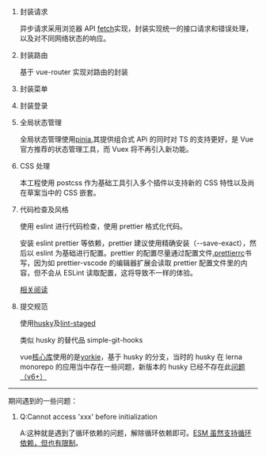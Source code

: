 1. 封装请求

   异步请求采用浏览器 API [fetch](https://developer.mozilla.org/zh-CN/docs/Web/API/Fetch_API/Using_Fetch)实现，封装实现统一的接口请求和错误处理，以及对不同网络状态的响应。

2. 封装路由

   基于 vue-router 实现对路由的封装

3. 封装菜单

4. 封装登录

5. 全局状态管理

   全局状态管理使用[pinia](https://pinia.vuejs.org/),其提供组合式 APi 的同时对 TS 的支持更好，是 Vue 官方推荐的状态管理工具，而 Vuex 将不再引入新功能。

6. CSS 处理

   本工程使用 postcss 作为基础工具引入多个插件以支持新的 CSS 特性以及尚在草案当中的 CSS 嵌套。

7. 代码检查及风格

   使用 eslint 进行代码检查，使用 prettier 格式化代码。

   安装 eslint prettier 等依赖，prettier 建议使用精确安装（--save-exact），然后以 eslint 为基础进行配置。prettier 的配置尽量通过配置文件[.prettierrc](https://prettier.io/docs/en/configuration.html)书写，因为如 prettier-vscode 的编辑器扩展会读取 prettier 配置文件里的内容，但不会从 ESLint 读取配置，这将导致不一样的体验。

   [相关阅读](https://typescript-eslint.io/docs/linting/)

8. 提交规范

   使用[husky](https://typicode.github.io/husky/#/)及[lint-staged](https://github.com/okonet/lint-staged#configuration)

   类似 husky 的替代品 simple-git-hooks

   vue[核心库](https://github.com/vuejs/core)使用的是[yorkie](https://www.npmjs.com/package/yorkie)，基于 husky 的分支，当时的 husky 在 lerna monorepo 的应用当中存在一些问题，新版本的 husky 已经不存在此[问题（v6+）](https://github.com/typicode/husky/issues/677#issuecomment-873395214)

---

期间遇到的一些问题：

1. Q:Cannot access 'xxx' before initialization

   A:这种就是遇到了循环依赖的问题，解除循环依赖即可。[ESM 虽然支持循环依赖，但也有限制](https://github.com/vitejs/vite/issues/4430#issuecomment-979013114)。
